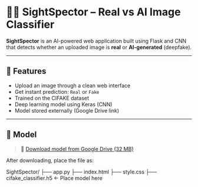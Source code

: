 # 🕵️‍♂️ SightSpector – Real vs AI Image Classifier

**SightSpector** is an AI-powered web application built using Flask and CNN that detects whether an uploaded image is **real** or **AI-generated** (deepfake).

---

## 🚀 Features

- Upload an image through a clean web interface
- Get instant prediction: `Real` or `Fake`
- Trained on the CIFAKE dataset
- Deep learning model using Keras (CNN)
- Model stored externally (Google Drive link)

---

## 🧠 Model

> 🔗 [Download model from Google Drive (32 MB)](https://drive.google.com/uc?id=1xV3H-9q8cexn0Eg69d_k93BgHaZhobz9)

After downloading, place the file as:

SightSpector/
├── app.py
├── index.html
├── style.css
├── cifake_classifier.h5 ← Place model here
